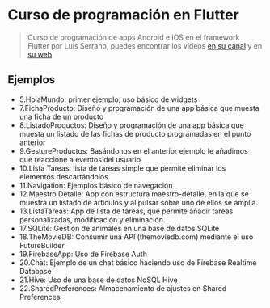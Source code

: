 
# Curso de programación en Flutter

> Curso de programación de apps Android e iOS en el framework Flutter por Luis Serrano, puedes encontrar los vídeos <a href="https://www.youtube.com/playlist?list=PLAMfQH2NKM_sm2RZz_IWOGGRpTihdujgq">en su canal</a> y en <a href="https://luisserrano.pro">su web</a>



## Ejemplos


- 5.HolaMundo: primer ejemplo, uso básico de widgets
- 7.FichaProducto: Diseño y programación de una app básica que muesta una ficha de un producto
- 8.ListadoProductos: Diseño y programación de una app básica que muesta un listado de las fichas de producto programadas en el punto anterior
- 9.GestureProductos: Basándonos en el anterior ejemplo le añadimos que reaccione a eventos del usuario
- 10.Lista Tareas: lista de tareas simple que permite eliminar los elementos descartándolos.
- 11.Navigation: Ejemplos básico de navegación
- 12.Maestro Detalle: App con estructura maestro-detalle, en la que se muestra un listado de artículos y al pulsar sobre uno de ellos se amplía.
- 13.ListaTareas: App de lista de tareas, que permite añadir tareas personalizadas, modificación y eliminación.
- 17.SQLite: Gestión de animales en una base de datos SQLite
- 18.TheMovieDB: Consumir una API (themoviedb.com) mediante el uso FutureBuilder
- 19.FirebaseApp: Uso de Firebase Auth
- 20.Chat: Ejemplo de un chat básico haciendo uso de Firebase Realtime Database
- 21.Hive: Uso de una base de datos NoSQL Hive
- 22.SharedPreferences: Almacenamiento de ajustes en Shared Preferences